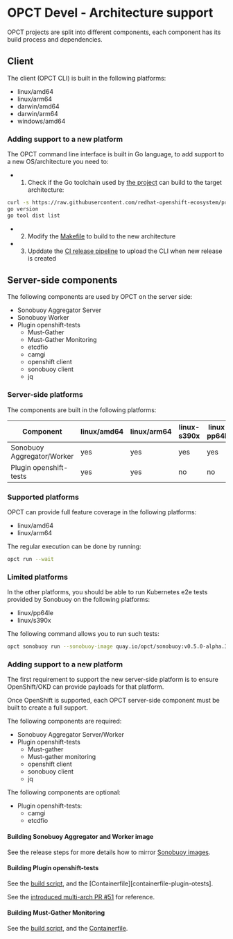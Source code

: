 # OPCT Devel - Architecture support

OPCT projects are split into different components, each
component has its build process and dependencies.

## Client

The client (OPCT CLI) is built in the following platforms:

- linux/amd64
- linux/arm64
- darwin/amd64
- darwin/arm64
- windows/amd64

### Adding support to a new platform

The OPCT command line interface is built in Go language, to add support to a new OS/architecture
you need to:

- 1) Check if the Go toolchain used by [the project][go-mod] can build to the target architecture:
```bash
curl -s https://raw.githubusercontent.com/redhat-openshift-ecosystem/provider-certification-tool/main/go.mod | grep ^go
go version
go tool dist list
```
- 2) Modify the [Makefile][makefile] to build to the new architecture
- 3) Upddate the [CI release pipeline][ci-pipeline-release] to upload the CLI when new release is created

[go-mod]: https://github.com/redhat-openshift-ecosystem/provider-certification-tool/blob/main/go.mod
[makefile]: https://github.com/redhat-openshift-ecosystem/provider-certification-tool/blob/main/Makefile
[ci-pipeline-release]: https://github.com/redhat-openshift-ecosystem/provider-certification-tool/blob/main/.github/workflows/release.yaml

## Server-side components

The following components are used by OPCT on the server side:

- Sonobuoy Aggregator Server
- Sonobuoy Worker
- Plugin openshift-tests
    - Must-Gather
    - Must-Gather Monitoring
    - etcdfio
    - camgi
    - openshift client
    - sonobuoy client
    - jq

### Server-side platforms

The components are built in the following platforms:

| Component | linux/amd64 | linux/arm64 | linux-s390x | linux-pp64le |
| -- | -- | -- | -- | -- |
| Sonobuoy Aggregator/Worker | yes | yes | yes | yes |
| Plugin openshift-tests | yes | yes | no | no |

### Supported platforms

OPCT can provide full feature coverage in the following platforms:

- linux/amd64
- linux/arm64

The regular execution can be done by running:

```bash
opct run --wait
```

### Limited platforms

In the other platforms, you should be able to run Kubernetes e2e tests
provided by Sonobuoy on the following platforms:

- linux/pp64le
- linux/s390x

The following command allows you to run such tests:

```bash
opct sonobuoy run --sonobuoy-image quay.io/opct/sonobuoy:v0.5.0-alpha.3
```

### Adding support to a new platform

The first requirement to support the new server-side platform is to ensure OpenShift/OKD
can provide payloads for that platform.

Once OpenShift is supported, each OPCT server-side component must be built to create a
full support.

The following components are required:

- Sonobuoy Aggregator Server/Worker
- Plugin openshift-tests
    - Must-gather
    - Must-gather monitoring
    - openshift client
    - sonobuoy client
    - jq

The following components are optional:

- Plugin openshift-tests:
    - camgi
    - etcdfio

#### Building Sonobuoy Aggregator and Worker image

See the release steps for more details how to mirror [Sonobuoy images](./release.md).

#### Building Plugin openshift-tests

See the [build script][build-sh], and the [Containerfile][containerfile-plugin-otests].

See the [introduced multi-arch PR #51](https://github.com/redhat-openshift-ecosystem/provider-certification-plugins/pull/51) for reference.

#### Building Must-Gather Monitoring

See the [build script][build-sh], and the [Containerfile][containerfile-mgm].

[build-sh]: https://github.com/redhat-openshift-ecosystem/provider-certification-plugins/blob/main/build.sh
[containerfile-otests]: https://github.com/redhat-openshift-ecosystem/provider-certification-plugins/blob/main/openshift-tests-provider-cert/Containerfile
[containerfile-mgm]: https://github.com/redhat-openshift-ecosystem/provider-certification-plugins/blob/main/must-gather-monitoring/Containerfile
